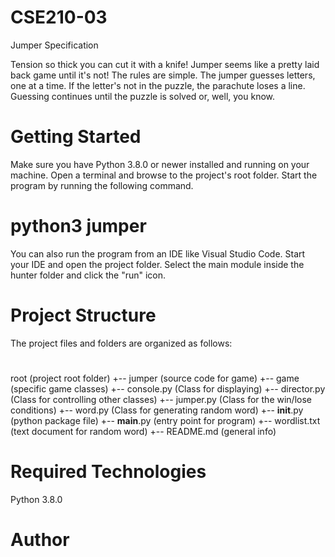 # CSE210-03
Jumper Specification

Tension so thick you can cut it with a knife! Jumper seems like a pretty laid back game until it's not! The rules are simple. The jumper guesses letters, one at a time. If the letter's not in the puzzle, the parachute loses a line. Guessing continues until the puzzle is solved or, well, you know.

# Getting Started
Make sure you have Python 3.8.0 or newer installed and running on your machine. Open a terminal and browse to the project's root folder. Start the program by running the following command.

# python3 jumper
You can also run the program from an IDE like Visual Studio Code. Start your IDE and open the project folder. Select the main module inside the hunter folder and click the "run" icon.

# Project Structure
The project files and folders are organized as follows:
# 
root                    (project root folder)
+-- jumper              (source code for game)
  +-- game              (specific game classes)
    +-- console.py      (Class for displaying)
    +-- director.py     (Class for controlling other classes)
    +-- jumper.py       (Class for the win/lose conditions)
    +-- word.py         (Class for generating random word)
  +-- __init__.py       (python package file)
  +-- __main__.py       (entry point for program)
  +-- wordlist.txt      (text document for random word)
+-- README.md           (general info)
# Required Technologies
Python 3.8.0
# Author
